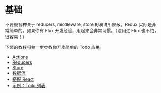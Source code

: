 # 基础

不要被各种关于 reducers, middleware, store 的演讲所蒙蔽。Redux 实际是非常简单的。如果你有 Flux 开发经验，用起来会非常习惯。（没用过 Flux 也不怕，很容易！）

下面的教程将会一步步教你开发简单的 Todo 应用。

* [Actions](Actions.md)
* [Reducers](Reducers.md)
* [Store](Store.md)
* [数据流](DataFlow.md)
* [搭配 React](UsageWithReact.md)
* [示例：Todo 列表](ExampleTodoList.md)
